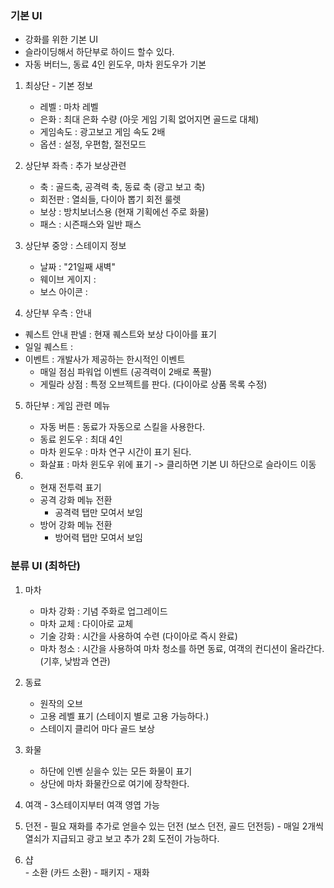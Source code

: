 ### 기본 UI
- 강화를 위한 기본 UI
- 슬라이딩해서 하단부로 하이드 할수 있다. 
- 자동 버터느, 동료 4인 윈도우, 마차 윈도우가 기본

1) 최상단 - 기본 정보
    - 레벨 : 마차 레벨 
    - 은화 : 최대 은화 수량 (아웃 게임 기획 없어지면 골드로 대체)
    - 게임속도 : 광고보고 게임 속도 2배
    - 옵션 : 설정, 우편함, 절전모드

2) 상단부 좌측 : 추가 보상관련 
    - 축 : 골드축, 공격력 축, 동료 축 (광고 보고 축)
    - 회전판 : 열쇠들, 다이아 뽑기 회전 룰렛
    - 보상 : 방치보너스용 (현재 기획에선 주로 화물)
    - 패스 : 시즌패스와 일반 패스 

3) 상단부 중앙 : 스테이지 정보
    - 날짜 : "21일째 새벽"
   - 웨이브 게이지 : 
    - 보스 아이콘 :

4) 상단부 우측 : 안내  
  - 퀘스트 안내 판넬 : 현재 퀘스트와 보상 다이아를 표기 
  - 일일 퀘스트 : 
  - 이벤트 : 개발사가 제공하는 한시적인 이벤트
    - 매일 점심 파워업 이벤트 (공격력이 2배로 폭팔) 
    - 게릴라 상점 : 특정 오브젝트를 판다. (다이아로 상품 목록 수정)  

5) 하단부 : 게임 관련 메뉴
      - 자동 버튼 : 동료가 자동으로 스킬을 사용한다. 
      - 동료 윈도우 : 최대 4인
      - 마차 윈도우 : 마차 연구 시간이 표기 된다.
      - 화살표 : 마차 윈도우 위에 표기 -> 클리하면 기본 UI 하단으로 슬라이드 이동 

6)
      - 현재 전투력 표기
      - 공격 강화 메뉴 전환
          - 공격력 탭만 모여서 보임
      - 방어 강화 메뉴 전환
          - 방어력 탭만 모여서 보임

### 분류 UI (최하단)
1) 마차 
      - 마차 강화 : 기념 주화로 업그레이드
      - 마차 교체 : 다이아로 교체 
      - 기술 강화 : 시간을 사용하여 수련 (다이아로 즉시 완료)
      - 마차 청소 : 시간을 사용하여 마차 청소를 하면 동료, 여객의 컨디션이 올라간다. (기후, 낮밤과 연관)
2) 동료
      - 원작의 오브
      - 고용 레벨 표기 (스테이지 별로 고용 가능하다.)
      - 스테이지 클리어 마다 골드 보상  
  
3) 화물
      - 하단에 인벤 싣을수 있는 모든 화물이 표기
      - 상단에 마차 화물칸으로 여기에 장착한다.

4) 여객
       - 3스테이지부터 여객 영엽 가능
   
5) 던전
        - 필요 재화를 추가로 얻을수 있는 던전 (보스 던전, 골드 던전등)
        - 매일 2개씩 열쇠가 지급되고 광고 보고 추가 2회 도전이 가능하다.

6) 샵   
        - 소환 (카드 소환)
        - 패키지
        - 재화
